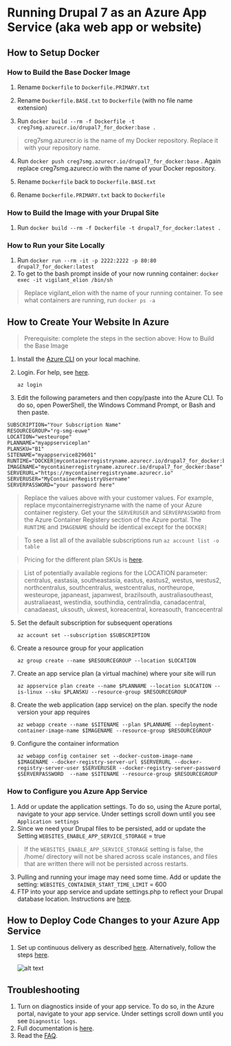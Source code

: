 # Running Drupal 7 as an Azure App Service (aka web app or website)
## How to Setup Docker
### How to Build the Base Docker Image
1. Rename `Dockerfile` to `Dockerfile.PRIMARY.txt`
2. Rename `Dockerfile.BASE.txt` to `Dockerfile` (with no file name extension)

3. Run `docker build --rm -f Dockerfile -t creg7smg.azurecr.io/drupal7_for_docker:base .`

>creg7smg.azurecr.io is the name of my Docker repository. Replace it with your repository name.

4. Run `docker push creg7smg.azurecr.io/drupal7_for_docker:base` . Again replace creg7smg.azurecr.io with the name of your Docker repository.

5. Rename `Dockerfile` back to `Dockerfile.BASE.txt`
6. Rename `Dockerfile.PRIMARY.txt` back to `Dockerfile`

### How to Build the Image with your Drupal Site
 1. Run `docker build --rm -f Dockerfile -t drupal7_for_docker:latest .` 

### How to Run your Site Locally
1. Run `docker run --rm -it -p 2222:2222 -p 80:80 drupal7_for_docker:latest`
2. To get to the bash prompt inside of your now running container:
`docker exec -it vigilant_elion /bin/sh`
>Replace vigilant_elion with the name of your running container. To see what containers are running, run `docker ps -a`


## How to Create Your Website In Azure
> Prerequisite: complete the steps in the section above: How to Build the Base Image

1. Install the [Azure CLI](https://docs.microsoft.com/en-us/cli/azure/install-azure-cli?view=azure-cli-latest) on your local machine.

2. Login. For help,
 see [here](https://docs.microsoft.com/en-us/cli/azure/?view=azure-cli-latest#az_login).

     `az login`

3. Edit the following parameters and then copy/paste into the Azure CLI. To do so, open PowerShell, the Windows Command Prompt, or Bash and then paste.
```
SUBSCRIPTION="Your Subscription Name"
RESOURCEGROUP="rg-smg-euwe"
LOCATION="westeurope"
PLANNAME="myappserviceplan"
PLANSKU="B1"
SITENAME="myappservice829601"
RUNTIME="DOCKER|mycontainerregistryname.azurecr.io/drupal7_for_docker:base"
IMAGENAME="mycontainerregistryname.azurecr.io/drupal7_for_docker:base"
SERVERURL="https://mycontainerregistryname.azurecr.io"
SERVERUSER="MyContainerRegistryUsername"
SERVERPASSWORD="your password here"
```
> Replace the values above with your customer values. For example, replace mycontainerregistryname with the name of your Azure container registery. Get your the `SERVERUSER` and `SERVERPASSWORD` from the Azure Container Registery section of the Azure portal. The `RUNTIME` and `IMAGENAME` should be identical except for the `DOCKER|`

> To see a list all of the available subscriptions run `az account list -o table`

> Pricing for the different plan SKUs is [here](https://azure.microsoft.com/en-us/pricing/details/app-service/).

> List of potentially available regions for the LOCATION parameter: centralus, eastasia, southeastasia, eastus, eastus2, westus, westus2, northcentralus, southcentralus, westcentralus, northeurope, westeurope, japaneast, japanwest, brazilsouth, australiasoutheast, australiaeast, westindia, southindia, centralindia, canadacentral, canadaeast, uksouth, ukwest, koreacentral, koreasouth, francecentral

5. Set the default subscription for subsequent operations

    `az account set --subscription $SUBSCRIPTION`

6. Create a resource group for your application

    `az group create --name $RESOURCEGROUP --location $LOCATION`

7. Create an app service plan (a virtual machine) where your site will run

    `az appservice plan create --name $PLANNAME --location $LOCATION --is-linux --sku $PLANSKU --resource-group $RESOURCEGROUP`

8. Create the web application (app service) on the plan. specify the node version your app requires

    `az webapp create --name $SITENAME --plan $PLANNAME --deployment-container-image-name $IMAGENAME --resource-group $RESOURCEGROUP`

9. Configure the container information

    `az webapp config container set --docker-custom-image-name $IMAGENAME --docker-registry-server-url $SERVERURL --docker-registry-server-user $SERVERUSER --docker-registry-server-password $SERVERPASSWORD  --name $SITENAME --resource-group $RESOURCEGROUP`

### How to Configure you Azure App Service 
1. Add or update the application settings. To do so, using the Azure portal, navigate to your app service. Under settings scroll down until you see `Application settings`
2. Since we need your Drupal files to be persisted, add or update the Setting ```WEBSITES_ENABLE_APP_SERVICE_STORAGE``` = true 
>If the ```WEBSITES_ENABLE_APP_SERVICE_STORAGE``` setting is false, the /home/ directory will not be shared across scale instances, and files that are written there will not be persisted across restarts.
3. Pulling and running your image may need some time. Add or update the setting: ```WEBSITES_CONTAINER_START_TIME_LIMIT``` = 600
4. FTP into your app service and update settings.php to reflect your Drupal database location. Instructions are [here](https://docs.microsoft.com/en-us/azure/app-service/app-service-deploy-ftp?toc=%2fazure%2fapp-service%2fcontainers%2ftoc.json).

## How to Deploy Code Changes to your Azure App Service
1. Set up continuous delivery as described [here](https://blogs.msdn.microsoft.com/devops/2017/05/10/use-azure-portal-to-setup-continuous-delivery-for-web-app-on-linux/). Alternatively, follow the steps [here](https://docs.microsoft.com/en-us/vsts/build-release/apps/cd/azure/aspnet-core-to-acr?view=vsts).
   
    ![alt text](https://docs.microsoft.com/en-us/vsts/build-release/apps/cd/azure/_img/aspnet-core-to-acr/cicddockerflow.png?view=vsts)


## Troubleshooting
1. Turn on diagnostics inside of your app service. To do so, in the Azure portal, navigate to your app service. Under settings scroll down until you see `Diagnostic logs`. 
2. Full documentation is [here](https://docs.microsoft.com/en-us/azure/app-service/containers/).
3. Read the [FAQ](https://docs.microsoft.com/en-us/azure/app-service/containers/app-service-linux-faq).